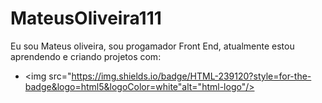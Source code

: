 # MateusOliveira111  

Eu sou Mateus oliveira, sou progamador Front End, atualmente estou aprendendo e criando projetos com:

 - <img src="https://img.shields.io/badge/HTML-239120?style=for-the-badge&logo=html5&logoColor=white"alt="html-logo"/>
